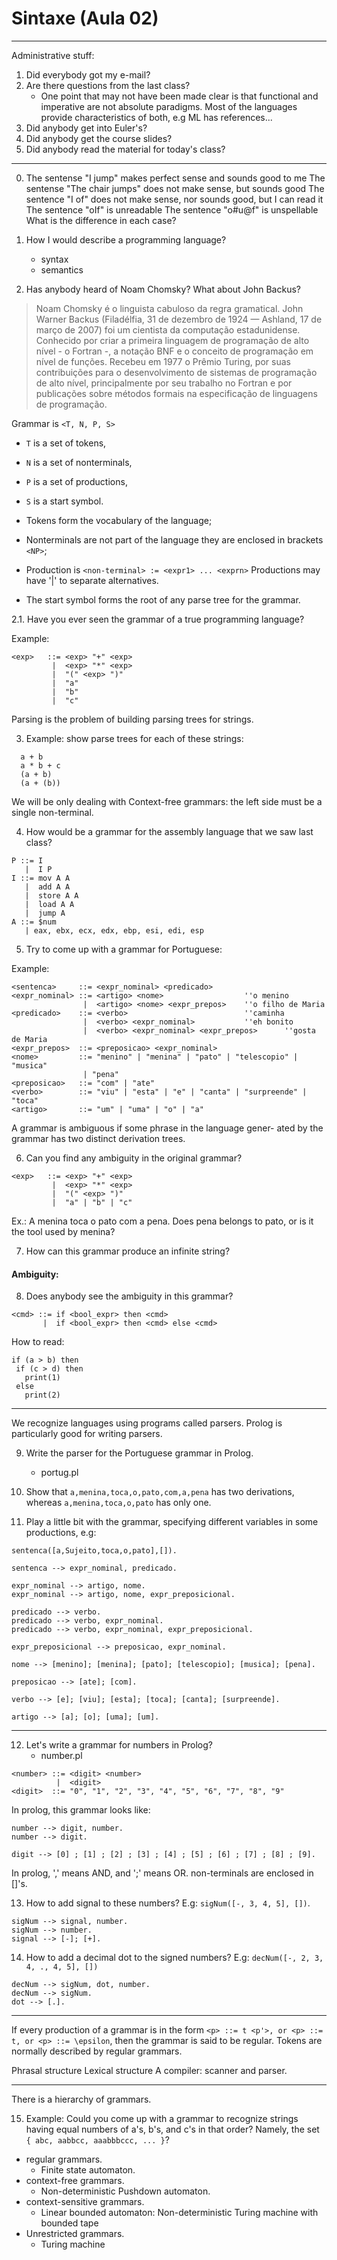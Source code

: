 # Sintaxe (Aula 02)

-----------------------------------------------------

Administrative stuff:  
1) Did everybody got my e-mail?
2) Are there questions from the last class?
   - One point that may not have been made clear is that functional and  imperative are not absolute paradigms. Most of the languages provide
   characteristics of both, e.g ML has references...
3) Did anybody get into Euler's?
4) Did anybody get the course slides?
5) Did anybody read the material for today's class?

---------------------------------------

0) The sentense "I jump" makes perfect sense and sounds good to me
   The sentense "The chair jumps" does not make sense, but sounds good
   The sentence "I of" does not make sense, nor sounds good, but I can read it
   The sentence "oIf" is unreadable
   The sentence "o#u@f" is unspellable
   What is the difference in each case?

1) How I would describe a programming language?
   - syntax
   - semantics

2) Has anybody heard of Noam Chomsky? What about John Backus?
> Noam Chomsky é o linguista cabuloso da regra gramatical.
> John Warner Backus (Filadélfia, 31 de dezembro de 1924 — Ashland, 17 de março de 2007) foi um cientista da computação estadunidense. Conhecido por criar a primeira linguagem de programação de alto nível - o Fortran -, a notação BNF e o conceito de programação em nível de funções.
> Recebeu em 1977 o Prêmio Turing, por suas contribuições para o desenvolvimento de sistemas de programação de alto nível, principalmente por seu trabalho no Fortran e por publicações sobre métodos formais na especificação de linguagens de programação.

Grammar is ``<T, N, P, S>``
- ``T`` is a set of tokens,
- ``N`` is a set of nonterminals,
- ``P`` is a set of productions,
- ``S`` is a start symbol.


- Tokens form the vocabulary of the language;
- Nonterminals are not part of the language  they are enclosed in brackets ``<NP>``;
- Production is ``<non-terminal> := <expr1> ... <exprn>``
Productions may have '|' to separate alternatives.
- The start symbol forms the root of any parse tree for the grammar.

2.1. Have you ever seen the grammar of a true programming language?

Example:
```
<exp>   ::= <exp> "+" <exp>
         |  <exp> "*" <exp>
         |  "(" <exp> ")"
         |  "a"
         |  "b"
         |  "c"
```

Parsing is the problem of building parsing trees for strings.

3) Example: show parse trees for each of these strings:
```
  a + b
  a * b + c
  (a + b)
  (a + (b))
```

We will be only dealing with Context-free grammars: the left side must be a
single non-terminal.

4) How would be a grammar for the assembly language that we saw last class?
```
P ::= I
   |  I P
I ::= mov A A
   |  add A A
   |  store A A
   |  load A A
   |  jump A
A ::= $num
   | eax, ebx, ecx, edx, ebp, esi, edi, esp
```

5) Try to come up with a grammar for Portuguese:

Example:
```
<sentenca>     ::= <expr_nominal> <predicado>
<expr_nominal> ::= <artigo> <nome>                  ''o menino
                |  <artigo> <nome> <expr_prepos>    ''o filho de Maria
<predicado>    ::= <verbo>                          ''caminha
                |  <verbo> <expr_nominal>           ''eh bonito
                |  <verbo> <expr_nominal> <expr_prepos>      ''gosta de Maria
<expr_prepos>  ::= <preposicao> <expr_nominal>
<nome>         ::= "menino" | "menina" | "pato" | "telescopio" | "musica"
                | "pena"
<preposicao>   ::= "com" | "ate"
<verbo>        ::= "viu" | "esta" | "e" | "canta" | "surpreende" | "toca"
<artigo>       ::= "um" | "uma" | "o" | "a"
```

A grammar is ambiguous if some phrase in the language gener-
ated by the grammar has two distinct derivation trees.

6) Can you find any ambiguity in the original grammar?
```
<exp>   ::= <exp> "+" <exp>
         |  <exp> "*" <exp>
         |  "(" <exp> ")"
         |  "a" | "b" | "c"
```

Ex.: A menina toca o pato com a pena.
Does pena belongs to pato, or is it the tool used by menina?

7) How can this grammar produce an infinite string?

#### Ambiguity:

8) Does anybody see the ambiguity in this grammar?
```
<cmd> ::= if <bool_expr> then <cmd>
       |  if <bool_expr> then <cmd> else <cmd>
```

How to read:
```
if (a > b) then
 if (c > d) then
   print(1)
 else
   print(2)
```

--------------------------------------------------------------------------------

We recognize languages using programs called parsers.
Prolog is particularly good for writing parsers.

9) Write the parser for the Portuguese grammar in Prolog.
   - portug.pl

10) Show that ``a,menina,toca,o,pato,com,a,pena`` has two derivations, whereas
``a,menina,toca,o,pato`` has only one.

11) Play a little bit with the grammar, specifying different variables in some
productions, e.g:
```
sentenca([a,Sujeito,toca,o,pato],[]).

sentenca --> expr_nominal, predicado.

expr_nominal --> artigo, nome.
expr_nominal --> artigo, nome, expr_preposicional.

predicado --> verbo.
predicado --> verbo, expr_nominal.
predicado --> verbo, expr_nominal, expr_preposicional.

expr_preposicional --> preposicao, expr_nominal.

nome --> [menino]; [menina]; [pato]; [telescopio]; [musica]; [pena].

preposicao --> [ate]; [com].

verbo --> [e]; [viu]; [esta]; [toca]; [canta]; [surpreende].

artigo --> [a]; [o]; [uma]; [um].
```

--------------------------------------------------------------------------------

12) Let's write a grammar for numbers in Prolog?
    - number.pl

```
<number> ::= <digit> <number>
          |  <digit>
<digit>  ::= "0", "1", "2", "3", "4", "5", "6", "7", "8", "9"
```

In prolog, this grammar looks like:

```
number --> digit, number.
number --> digit.

digit --> [0] ; [1] ; [2] ; [3] ; [4] ; [5] ; [6] ; [7] ; [8] ; [9].
```
In prolog,
   ',' means AND, and ';' means OR.
   non-terminals are enclosed in []'s.

13) How to add signal to these numbers?
E.g: ``sigNum([-, 3, 4, 5], [])``.

```
sigNum --> signal, number.
sigNum --> number.
signal --> [-]; [+].
```

14) How to add a decimal dot to the signed numbers?
  E.g: ``decNum([-, 2, 3, 4, ., 4, 5], [])``

```
decNum --> sigNum, dot, number.
decNum --> sigNum.
dot --> [.].
```

--------------------------------------------------------------------------------

If every production of a grammar is in the form
``<p> ::= t <p'>, or <p> ::= t, or <p> ::= \epsilon``, then the grammar is said to
be regular. Tokens are normally described by regular grammars.

Phrasal structure
Lexical structure
A compiler: scanner and parser.

--------------------------------------------------------------------------------
There is a hierarchy of grammars.

15) Example:
Could you come up with a grammar to recognize strings having equal
numbers of a's, b's, and c's in that order? Namely, the set  ``{ abc, aabbcc, aaabbbccc, ... }``?

- regular grammars.
  - Finite state automaton.
- context-free grammars.
  - Non-deterministic Pushdown automaton.
- context-sensitive grammars.
  - Linear bounded automaton: Non-deterministic Turing machine with bounded tape
- Unrestricted grammars.
  - Turing machine
